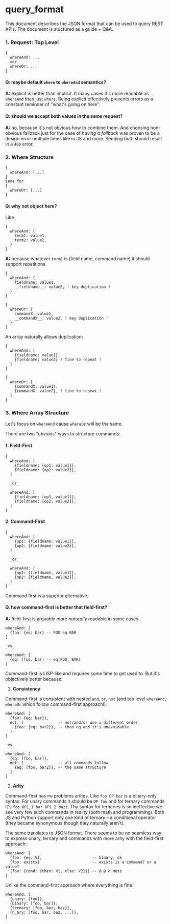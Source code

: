 # query_format

This document describes the JSON format that can be used to query REST APIs.
The document is stuctured as a guide + Q&A.

### 1. Request: Top Level

```
{
  whereAnd: ...
  xor
  whereOr: ...
}
```

#### Q: maybe default `where` to `whereAnd` semantics?

**A:** explicit is better than implicit. It many cases it's more readable as `whereAnd` than just `where`.
Being explicit effectively prevents errors as a constant reminder of "what's going on here".

#### Q: should we accept both values in the same request?

**A:** no, because it's not obvious how to combine them. And choosing non-obvious fallback
just for the case of _having a fallback_ was proven to be a design error multiple times like in JS and more.
Sending both should result in a `400` error.

### 2. Where Structure

```
{
  whereAnd: [...]  
}
same for
{
  whereOr: [...]
}
```

#### Q: why not object here?

Like

```
{
  whereAnd: { 
    term1: value1,
    term2: value2,
  }  
}
```

**A:** because whatever `term1` is (field name, command name) it should support repetitions

```
{
  whereAnd: { 
    fieldname: value1,
    __fieldname__: value2, ! key duplication !
  }  
}

{
  whereOr: { 
    commandX: value1,
    __commandX__: value2, ! key duplication !
  }  
}
```

An array naturally allows duplication:

```
{
  whereAnd: [ 
    {fieldname: value1},
    {fieldname: value2} ! fine to repeat !
  ]
}

{
  whereOr: [
    {commandX: value1},
    {commandX: value2}, ! fine to repeat !
  ]
}
```
 
### 3. Where Array Structure

Let's focus on `whereAnd` cause `whereOr` will be the same.

There are two "obvious" ways to structure commands:

#### 1. Field-First

```
{
  whereAnd: [ 
    {fieldname: {op1: value1}},
    {fieldname: {op2: value2}},
  ]
  
  _or_
  
  whereAnd: [ 
    {fieldname: [op1, value1]},
    {fieldname: [op2, value2]},
  ]
}
```

#### 2. Command-First

```
{
  whereAnd: [ 
    {op1: {fieldname: value1}},
    {op2: {fieldname: value2}},
  ]
  
  _or_
  
  whereAnd: [ 
    {op1: [fieldname, value1]},
    {op2: [fieldname, value2]},
  ]
}
```

Command first is a superior alternative.

#### Q. how command-first is better that field-first?

**A:** field-first is arguably more _naturally_ readable in some cases

```
whereAnd: [ 
  {foo: {eq: bar} -- FOO eq BAR
]

_vs_

whereAnd: [ 
  {eq: [foo, bar] -- eq(FOO, BAR)
]
```

Command-first is LISP-like and requires some time to get used to. But it's objectively better because:

1. **Consistency**

Command-first is consistent with nested `and`, `or`, `not` (and top level `whereAnd`, `whereOr` which follow command-first approach!).

```
whereAnd: [
  {foo: {eq: bar}}, 
  not: [               -- not/and/or use a different order
    {foo: {eq: bar2}}, -- than eq and it's unavoidable
  ] 
]

_vs_

whereAnd: [
  {eq: [foo, bar]},
  not: [               -- all commands follow 
    {eq: [foo, bar2]}, -- the same structure
  ] 
]
```

2. **Arity**

Command-first has no problems arities. Like `foo OP bar` is a binary-only syntax. For unary commands it should be `OP foo` and for ternary commands it's `foo OP1_1 bar OP1_2 bazz`. Thy syntax for ternaries is so ineffective we see very few such commands in reality (both math and programming). Both JS and Python support only one kind
of ternary – a conditional operator (they became synonymous though they naturally aren't).

The same translates to JSON format. There seems to be no seamless way to express unary, ternary and commands with more arity with the field-first approach:

```
whereAnd: [
  {foo: {eq: V},                      -- binary, ok
  {foo: exists}                       -- exists is a command? or a value?
  {foo: {cond: {then: V1, else: V2}}} -- @_@ a mess
]
```

Unlike the command-first approach where everything is fine:

```
whereAnd: [
  {unary: [foo]},
  {binary: [foo, bar]},
  {ternary: [foo, bar, baz]},
  {n_ary: [foo, bar, baz, ...]},
]
```
